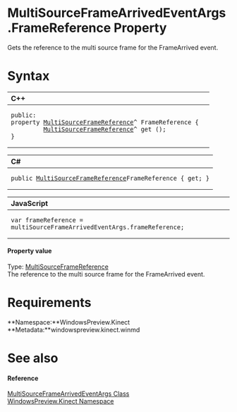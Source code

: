 MultiSourceFrameArrivedEventArgs.FrameReference Property  
========================================================  

Gets the reference to the multi source frame for the FrameArrived event. <span id="syntaxSection"></span>

Syntax  
======  

<table>
<colgroup>
<col width="100%" />
</colgroup>
<thead>
<tr class="header">
<th align="left">C++</th>
</tr>
</thead>
<tbody>
<tr class="odd">
<td align="left"><pre><code>public:  
property <a href="../../MultiSourceFrameReference.md">MultiSourceFrameReference</a>^ FrameReference {  
         <a href="../../MultiSourceFrameReference.md">MultiSourceFrameReference</a>^ get ();  
}</code></pre></td>
</tr>
</tbody>
</table>

<table>
<colgroup>
<col width="100%" />
</colgroup>
<thead>
<tr class="header">
<th align="left">C#</th>
</tr>
</thead>
<tbody>
<tr class="odd">
<td align="left"><pre><code>public <a href="../../MultiSourceFrameReference.md">MultiSourceFrameReference</a>FrameReference { get; }</code></pre></td>
</tr>
</tbody>
</table>

<table>
<colgroup>
<col width="100%" />
</colgroup>
<thead>
<tr class="header">
<th align="left">JavaScript</th>
</tr>
</thead>
<tbody>
<tr class="odd">
<td align="left"><pre><code>var frameReference = multiSourceFrameArrivedEventArgs.frameReference;</code></pre></td>
</tr>
</tbody>
</table>

<span id="ID4EU"></span>
#### Property value  

Type: [MultiSourceFrameReference](../../MultiSourceFrameReference.md)  
 The reference to the multi source frame for the FrameArrived event.  

<span id="requirements"></span>

Requirements  
============  

**Namespace:**WindowsPreview.Kinect  
**Metadata:**windowspreview.kinect.winmd  

<span id="ID4ECB"></span>

See also  
========  

<span id="ID4EEB"></span>
#### Reference  

[MultiSourceFrameArrivedEventArgs Class](../../MultiSourceFrameArrivedE.md)  
 [WindowsPreview.Kinect Namespace](../../../Kinect.md)  



<!--Please do not edit the data in the comment block below.-->
<!--
TOCTitle : FrameReference Property
RLTitle : MultiSourceFrameArrivedEventArgs.FrameReference Property
KeywordK : FrameReference property
KeywordK : MultiSourceFrameArrivedEventArgs.FrameReference property
KeywordF : WindowsPreview.Kinect.MultiSourceFrameArrivedEventArgs.FrameReference
KeywordF : MultiSourceFrameArrivedEventArgs.FrameReference
KeywordF : FrameReference
KeywordF : WindowsPreview.Kinect.MultiSourceFrameArrivedEventArgs.FrameReference
KeywordA : P:WindowsPreview.Kinect.MultiSourceFrameArrivedEventArgs.FrameReference
AssetID : P:WindowsPreview.Kinect.MultiSourceFrameArrivedEventArgs.FrameReference
Locale : en-us
CommunityContent : 1
APIType : Managed
APILocation : windowspreview.kinect.winmd
APIName : WindowsPreview.Kinect.MultiSourceFrameArrivedEventArgs.FrameReference
TargetOS : Windows
TopicType : kbSyntax
DevLang : VB
DevLang : CSharp
DevLang : JavaScript
DevLang : C++
DocSet : K4Wv2
ProjType : K4Wv2Proj
Technology : Kinect for Windows
Product : Kinect for Windows SDK v2
productversion : 20
-->
